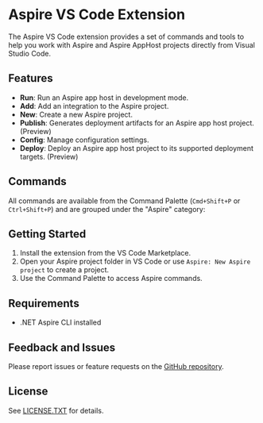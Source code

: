 
# Aspire VS Code Extension

The Aspire VS Code extension provides a set of commands and tools to help you work with Aspire and Aspire AppHost projects directly from Visual Studio Code.

## Features

- **Run**: Run an Aspire app host in development mode.
- **Add**: Add an integration to the Aspire project.
- **New**: Create a new Aspire project.
- **Publish**: Generates deployment artifacts for an Aspire app host project. (Preview)
- **Config**: Manage configuration settings.
- **Deploy**: Deploy an Aspire app host project to its supported deployment targets. (Preview)

## Commands

All commands are available from the Command Palette (`Cmd+Shift+P` or `Ctrl+Shift+P`) and are grouped under the "Aspire" category:

## Getting Started

1. Install the extension from the VS Code Marketplace.
2. Open your Aspire project folder in VS Code or use `Aspire: New Aspire project` to create a project.
3. Use the Command Palette to access Aspire commands.

## Requirements

- .NET Aspire CLI installed

## Feedback and Issues

Please report issues or feature requests on the [GitHub repository](https://github.com/dotnet/aspire/issues).

## License

See [LICENSE.TXT](./LICENSE.TXT) for details.
